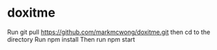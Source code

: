 # doxitme

Run git pull https://github.com/markmcwong/doxitme.git
then cd to the directory
Run npm install
Then run npm start
